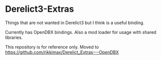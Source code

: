 Derelict3-Extras
================

Things that are not wanted in Derelict3 but I think is a useful binding.

Currently has OpenDBX bindings.
Also a mod loader for usage with shared libraries.

This repository is for reference only.
Moved to https://github.com/rikkimax/Derelict_Extras---OpenDBX
